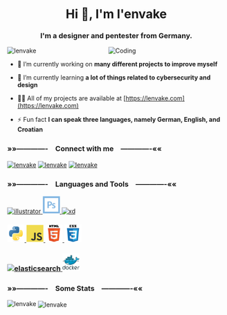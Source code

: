 <h1 align="center">Hi 👋, I'm l'envake</h1>
<h3 align="center">I'm a designer and pentester from Germany.</h3>

<img align="right" alt="Coding" width="270" src="https://user-images.githubusercontent.com/113181813/189438761-3e6a04ad-acb1-4511-9610-31b573fe66b1.png">

<p align="left"> <img src="https://komarev.com/ghpvc/?username=lenvake&label=Profile%20views&color=0e75b6&style=flat" alt="lenvake" /> </p>

- 🔭 I’m currently working on **many different projects to improve myself**

- 🌱 I’m currently learning **a lot of things related to cybersecurity and design**

- 👨‍💻 All of my projects are available at [https://lenvake.com](https://lenvake.com)

- ⚡ Fun fact **I can speak three languages, namely German, English, and Croatian**

<h3 align="left">»»————-　Connect with me　————-««</h3>
<p align="left">
<a href="https://twitter.com/lenvake" target="blank"><img align="center" src="https://raw.githubusercontent.com/rahuldkjain/github-profile-readme-generator/master/src/images/icons/Social/twitter.svg" alt="lenvake" height="30" width="40" /></a>
<a href="https://linkedin.com/in/lenvake" target="blank"><img align="center" src="https://raw.githubusercontent.com/rahuldkjain/github-profile-readme-generator/master/src/images/icons/Social/linked-in-alt.svg" alt="lenvake" height="30" width="40" /></a>
<a href="https://www.behance.net/lenvake" target="blank"><img align="center" src="https://raw.githubusercontent.com/rahuldkjain/github-profile-readme-generator/master/src/images/icons/Social/behance.svg" alt="lenvake" height="30" width="40" /></a>
</p>

<h3 align="left">»»————-　Languages and Tools　————-««</h3>
<a href="https://www.adobe.com/in/products/illustrator.html" target="_blank" rel="noreferrer"> <img src="https://www.vectorlogo.zone/logos/adobe_illustrator/adobe_illustrator-icon.svg" alt="illustrator" width="40" height="40"/> </a>
 <a href="https://www.photoshop.com/en" target="_blank" rel="noreferrer"> <img src="https://raw.githubusercontent.com/devicons/devicon/master/icons/photoshop/photoshop-line.svg" alt="photoshop" width="40" height="40"/> </a>
<a href="https://www.adobe.com/products/xd.html" target="_blank" rel="noreferrer"> <img src="https://cdn.worldvectorlogo.com/logos/adobe-xd.svg" alt="xd" width="40" height="40"/> </a> 

<h3 align="left"> 
<a href="https://www.python.org" target="_blank" rel="noreferrer"> <img src="https://raw.githubusercontent.com/devicons/devicon/master/icons/python/python-original.svg" alt="python" width="40" height="40"/> </a>
<a href="https://developer.mozilla.org/en-US/docs/Web/JavaScript" target="_blank" rel="noreferrer"> <img src="https://raw.githubusercontent.com/devicons/devicon/master/icons/javascript/javascript-original.svg" alt="javascript" width="40" height="40"/> </a> 
<a href="https://www.w3.org/html/" target="_blank" rel="noreferrer"> <img src="https://raw.githubusercontent.com/devicons/devicon/master/icons/html5/html5-original-wordmark.svg" alt="html5" width="40" height="40"/> </a> 
<a href="https://www.w3schools.com/css/" target="_blank" rel="noreferrer"> <img src="https://raw.githubusercontent.com/devicons/devicon/master/icons/css3/css3-original-wordmark.svg" alt="css3" width="40" height="40"/> </a>  
</h3>

<h3 align="left"> 
<a href="https://www.elastic.co" target="_blank" rel="noreferrer"> <img src="https://www.vectorlogo.zone/logos/elastic/elastic-icon.svg" alt="elasticsearch" width="40" height="40"/> </a>
<a href="https://www.docker.com/" target="_blank" rel="noreferrer"> <img src="https://raw.githubusercontent.com/devicons/devicon/master/icons/docker/docker-original-wordmark.svg" alt="docker" width="40" height="40"/> </a>  
</h3>


<h3 align="left">»»————-　Some Stats　————-««</h3>
<p><img align="left" src="https://github-readme-stats.vercel.app/api/top-langs?username=lenvake&show_icons=true&locale=en&layout=compact" alt="lenvake" /></p>

<p>&nbsp;<img align="center" src="https://github-readme-stats.vercel.app/api?username=lenvake&show_icons=true&locale=en" alt="lenvake" /></p>



